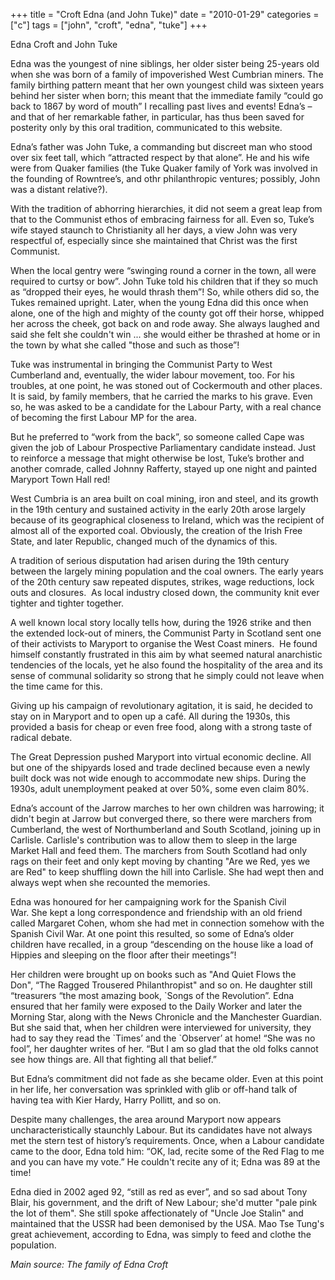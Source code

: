 +++
title = "Croft Edna (and John Tuke)"
date = "2010-01-29"
categories = ["c"]
tags = ["john", "croft", "edna", "tuke"]
+++

Edna Croft and John Tuke

Edna was the youngest of nine siblings, her older sister being 25-years old when she was born of a family of impoverished West Cumbrian miners. The family birthing pattern meant that her own youngest child was sixteen years behind her sister when born; this meant that the immediate family “could go back to 1867 by word of mouth” I recalling past lives and events! Edna’s – and that of her remarkable father, in particular, has thus been saved for posterity only by this oral tradition, communicated to this website.

Edna’s father was John Tuke, a commanding but discreet man who stood over six feet tall, which “attracted respect by that alone”. He and his wife were from Quaker families (the Tuke Quaker family of York was involved in the founding of Rowntree’s, and othr philanthropic ventures; possibly, John was a distant relative?).

With the tradition of abhorring hierarchies, it did not seem a great leap from that to the Communist ethos of embracing fairness for all. Even so, Tuke’s wife stayed staunch to Christianity all her days, a view John was very respectful of, especially since she maintained that Christ was the first Communist.

When the local gentry were “swinging round a corner in the town, all were required to curtsy or bow”. John Tuke told his children that if they so much as “dropped their eyes, he would thrash them”! So, while others did so, the Tukes remained upright. Later, when the young Edna did this once when alone, one of the high and mighty of the county got off their horse, whipped her across the cheek, got back on and rode away. She always laughed and said she felt she couldn't win ... she would either be thrashed at home or in the town by what she called "those and such as those”!

Tuke was instrumental in bringing the Communist Party to West Cumberland and, eventually, the wider labour movement, too. For his troubles, at one point, he was stoned out of Cockermouth and other places. It is said, by family members, that he carried the marks to his grave. Even so, he was asked to be a candidate for the Labour Party, with a real chance of becoming the first Labour MP for the area.

But he preferred to “work from the back”, so someone called Cape was given the job of Labour Prospective Parliamentary candidate instead. Just to reinforce a message that might otherwise be lost, Tuke’s brother and another comrade, called Johnny Rafferty, stayed up one night and painted Maryport Town Hall red!

West Cumbria is an area built on coal mining, iron and steel, and its growth in the 19th century and sustained activity in the early 20th arose largely because of its geographical closeness to Ireland, which was the recipient of almost all of the exported coal. Obviously, the creation of the Irish Free State, and later Republic, changed much of the dynamics of this.

A tradition of serious disputation had arisen during the 19th century between the largely mining population and the coal owners. The early years of the 20th century saw repeated disputes, strikes, wage reductions, lock outs and closures.  As local industry closed down, the community knit ever tighter and tighter together.

A well known local story locally tells how, during the 1926 strike and then the extended lock-out of miners, the Communist Party in Scotland sent one of their activists to Maryport to organise the West Coast miners.  He found himself constantly frustrated in this aim by what seemed natural anarchistic tendencies of the locals, yet he also found the hospitality of the area and its sense of communal solidarity so strong that he simply could not leave when the time came for this.

Giving up his campaign of revolutionary agitation, it is said, he decided to stay on in Maryport and to open up a café. All during the 1930s, this provided a basis for cheap or even free food, along with a strong taste of radical debate.

The Great Depression pushed Maryport into virtual economic decline. All but one of the shipyards losed and trade declined because even a newly built dock was not wide enough to accommodate new ships. During the 1930s, adult unemployment peaked at over 50%, some even claim 80%.

Edna’s account of the Jarrow marches to her own children was harrowing; it didn't begin at Jarrow but converged there, so there were marchers from Cumberland, the west of Northumberland and South Scotland, joining up in Carlisle. Carlisle's contribution was to allow them to sleep in the large Market Hall and feed them. The marchers from South Scotland had only rags on their feet and only kept moving by chanting "Are we Red, yes we are Red" to keep shuffling down the hill into Carlisle. She had wept then and always wept when she recounted the memories.

Edna was honoured for her campaigning work for the Spanish Civil War. She kept a long correspondence and friendship with an old friend called Margaret Cohen, whom she had met in connection somehow with the Spanish Civil War. At one point this resulted, so some of Edna’s older children have recalled, in a group “descending on the house like a load of Hippies and sleeping on the floor after their meetings”!

Her children were brought up on books such as "And Quiet Flows the Don", “The Ragged Trousered Philanthropist" and so on. He daughter still “treasurers “the most amazing book, \`Songs of the Revolution”. Edna ensured that her family were exposed to the Daily Worker and later the Morning Star, along with the News Chronicle and the Manchester Guardian. But she said that, when her children were interviewed for university, they had to say they read the \`Times’ and the \`Observer’ at home! “She was no fool”, her daughter writes of her. “But I am so glad that the old folks cannot see how things are. All that fighting all that belief.”  

But Edna’s commitment did not fade as she became older. Even at this point in her life, her conversation was sprinkled with glib or off-hand talk of having tea with Kier Hardy, Harry Pollitt, and so on.

Despite many challenges, the area around Maryport now appears uncharacteristically staunchly Labour. But its candidates have not always met the stern test of history’s requirements. Once, when a Labour candidate came to the door, Edna told him: “OK, lad, recite some of the Red Flag to me and you can have my vote.” He couldn't recite any of it; Edna was 89 at the time! 

Edna died in 2002 aged 92, “still as red as ever”, and so sad about Tony Blair, his government, and the drift of New Labour; she'd mutter "pale pink the lot of them". She still spoke affectionately of "Uncle Joe Stalin" and maintained that the USSR had been demonised by the USA. Mao Tse Tung's great achievement, according to Edna, was simply to feed and clothe the population.

_Main source: The family of Edna Croft_
